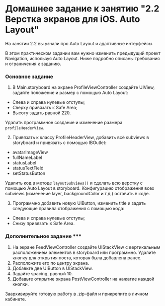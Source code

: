 # Домашнее задание к занятию "2.2 Верстка экранов для iOS. Auto Layout"

На занятии 2.2 вы узнали про Auto Layout и адаптивные интерфейсы.

В этом практическом задании вам нужно изменить предыдущий проект Navigation, используя Auto Layout. Ниже подробно описаны требования и ограничения к заданию.

### Основное задание

1. В Main.storyboard на экране ProfileViewController создайте UIView, задайте положение и размер с помощью Auto Layout:
- Слева и справа нулевые отступы;
- Сверху привязать к Safe Area;
- Высоту задать равной 220.

Удалить программное создание и изменение размера `profileHeaderView`.

2. Привязать к классу ProfileHeaderView, добавить всё subviews в storyboard и привязать с помощью IBOutlet:
- avatarImageView
- fullNameLabel
- statusLabel
- statusTextField
- setStatusButton

Удалить код в методе `layoutSubviews()` и сделать всю верстку с помощью Auto Layout в storyboard. Конфигурацию отображения всех subviews (изменение layer, backgroundColor и т.д.) оставить в коде.

3. Программно добавить новую UIButton, изменить title и задать следующие правила отображения с помощью кода:
- Слева и справа нулевые отступы;
- Снизу привязать к Safe Area.

### Дополнительное задание ***
1. На экране FeedViewController создайте UIStackView с вертикальным расположением элементов в storyboard или программно. Удалите кнопку для открытия поста, которая была добавлена ранее.
2. Расположите его по центру экрана.
2. Добавьте две UIButton в UIStackView.
3. Задайте spacing, равный 10.
4. Добавьте открытие экрана PostViewController на нажатие каждой кнопки.

Заархивируйте готовую работу в .zip-файл и прикрепите в личном кабинете.
